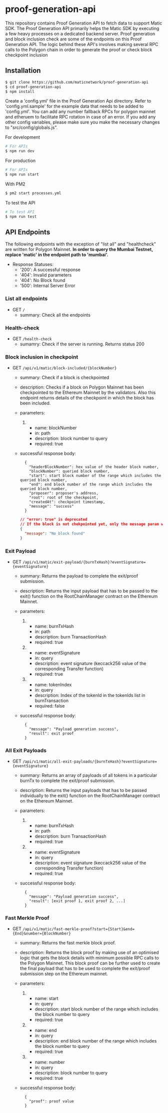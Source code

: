 # proof-generation-api

This repository contains Proof Generation API to fetch data to support Matic SDK. The Proof Generation API primarily helps the Matic SDK by executing a few heavy processes
on a dedicated backend server. Proof generation and block inclusion check are some of the endpoints on this Proof Generation API. The logic behind these API's involves making several RPC calls to the Polygon chain in order to generate the proof or check block checkpoint inclusion

## Installation

```bash
$ git clone https://github.com/maticnetwork/proof-generation-api
$ cd proof-generation-api
$ npm install

```

Create a 'config.yml' file in the Proof Generation Api directory. Refer to 'config.yml.sample' for the example data that needs to be added to 'config.yml'. You can add any number fallback RPCs for polygon mainnet and etheruem to facilitate RPC rotation in case of an error. If you add any other config variables, please make sure you make the necessary changes to "src/config/globals.js".

For development

```bash
# For APIs
$ npm run dev
```

For production

```bash
# For APIs
$ npm run start
```

With PM2

```bash
$ pm2 start processes.yml
```

To test the API

```bash
# To test API
$ npm run test
```

## API Endpoints

The following endpoints with the exception of "list all" and "healthcheck" are written for Polygon Mainnet. **In order to query the Mumbai Testnet, replace 'matic' in the endpoint path to 'mumbai'.**

- Response Statuses:
  - '200': A successful response
  - '404': Invalid parameters
  - '404': No Block found
  - '500': Internal Server Error

### List all endpoints

- GET `/`
  - summary: Check all the endpoints

### Health-check

- GET `/health-check`
  - sumamry: Check if the server is running. Returns status 200

### Block inclusion in checkpoint

- GET `/api/v1/matic/block-included/{blockNumber}`

  - summary: Check if a block is checkpointed

  - description: Checks if a block on Polygon Mainnet has been checkpointed to the Ethereum Mainnet by the validators. Also this endpoint returns details of the checkpoint in which the block has been included.

  - parameters:

    1. - name: blockNumber
       - in: path
       - description: block number to query
       - required: true

  - successful response body:
    ```
      {
        "headerBlockNumber": hex value of the header block number,
        "blockNumber": queried block number,
        "start": start block number of the range which includes the queried block number,
        "end": end block number of the range which includes the queried block number,
        "proposer": proposer's address,
        "root": root of the checkpoint,
        "createdAt": checkpoint timestamp,
        "message": "success"
      }
    ```
    ```json
    // "error: true" is deprecated
    // If the block is not chekpointed yet, only the message param will be sent
    {
      "message": "No block found"
    }
    ```

### Exit Payload

- GET `/api/v1/matic/exit-payload/{burnTxHash}?eventSignature={eventSignature}`

  - summary: Returns the payload to complete the exit/proof submission.

  - description: Returns the input payload that has to be passed to the exit() function on the RootChainManager contract on the Ethereum Mainnet.

  - parameters:

    1. - name: burnTxHash
       - in: path
       - description: burn TransactionHash
       - required: true

    2. - name: eventSignature
       - in: query
       - description: event signature (keccack256 value of the corresponding Transfer function)
       - required: true

    3. - name: tokenIndex
       - in: query
       - description: Index of the tokenId in the tokenIds list in burnTransaction
       - required: false

  - successful response body:
    ```
      {
        "message": "Payload generation success",
        "result": exit proof
      }
    ```

### All Exit Payloads

- GET `/api/v1/matic/all-exit-payloads/{burnTxHash}?eventSignature={eventSignature}`

  - summary: Returns an array of payloads of all tokens in a particular burnTx to complete the exit/proof submission.

  - description: Returns the input payloads that has to be passed individually to the exit() function on the RootChainManager contract on the Ethereum Mainnet.

  - parameters:

    1. - name: burnTxHash
       - in: path
       - description: burn TransactionHash
       - required: true

    2. - name: eventSignature
       - in: query
       - description: event signature (keccack256 value of the corresponding Transfer function)
       - required: true

  - successful response body:
    ```
      {
        "message": "Payload generation success",
        "result": [exit proof 1, exit proof 2, ...]
      }
    ```

### Fast Merkle Proof

- GET `/api/v1/matic/fast-merkle-proof?start={Start}&end={End}&number={BlockNumber}`

  - summary: Returns the fast merkle block proof.

  - description: Returns the block proof by making use of an optimised logic that gets the block details with minimum possible RPC calls to the Polygon Mainnet. This block proof can be further used to create the final payload that has to be used to complete the exit/proof submission step on the Ethereum mainnet.

  - parameters:

    1. - name: start
       - in: query
       - description: start block number of the range which includes the block number to query
       - required: true
    2. - name: end
       - in: query
       - description: end block number of the range which includes the block number to query
       - required: true
    3. - name: number
       - in: query
       - description: block number to query
       - required: true

  - successful response body:
    ```
      {
        "proof": proof value
      }
    ```
